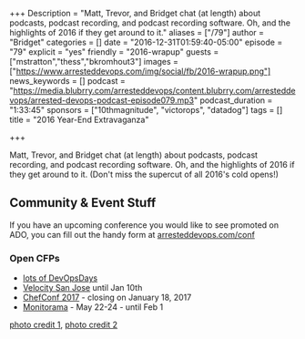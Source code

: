 +++
Description = "Matt, Trevor, and Bridget chat (at length) about podcasts, podcast recording, and podcast recording software. Oh, and the highlights of 2016 if they get around to it."
aliases = ["/79"]
author = "Bridget"
categories = []
date = "2016-12-31T01:59:40-05:00"
episode = "79"
explicit = "yes"
friendly = "2016-wrapup"
guests = ["mstratton","thess","bkromhout3"]
images = ["https://www.arresteddevops.com/img/social/fb/2016-wrapup.png"]
news_keywords = []
podcast = "https://media.blubrry.com/arresteddevops/content.blubrry.com/arresteddevops/arrested-devops-podcast-episode079.mp3"
podcast_duration = "1:33:45"
sponsors = ["10thmagnitude", "victorops", "datadog"]
tags = []
title = "2016 Year-End Extravaganza"

+++

Matt, Trevor, and Bridget chat (at length) about podcasts, podcast recording, and podcast recording software. Oh, and the highlights of 2016 if they get around to it. (Don't miss the supercut of all 2016's cold opens!)

## Community & Event Stuff

If you have an upcoming conference you would like to see promoted on ADO, you can fill out the handy form at [arresteddevops.com/conf](https://arresteddevops.com/conf)

### Open CFPs

* [lots of DevOpsDays](https://devopsdays.org/speaking)
* [Velocity San Jose](http://conferences.oreilly.com/velocity/vl-ca) until Jan 10th
* [ChefConf 2017](https://chefconf.chef.io) - closing on January 18, 2017
* [Monitorama](http://monitorama.com/#cfp) - May 22-24 - until Feb 1

[photo credit 1](https://www.flickr.com/photos/eepaul/8354414946/), [photo credit 2](https://www.flickr.com/photos/wolfworld/341618844/)
